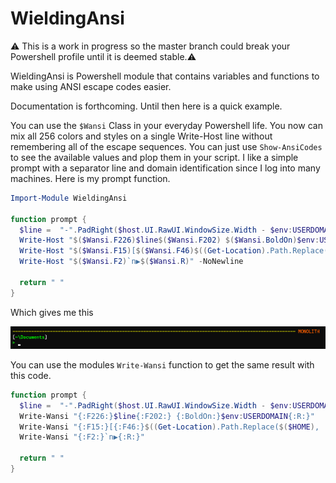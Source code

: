 WieldingAnsi
============

:warning: This is a work in progress so the master branch could break your Powershell profile until it is deemed stable.:warning: 

WieldingAnsi is Powershell module that contains variables and functions to make using ANSI escape codes easier.

Documentation is forthcoming.  Until then here is a quick example.

You can use the `$Wansi` Class in your everyday Powershell life. You now can mix all 256 colors and styles on a single Write-Host line without remembering all of the escape sequences. You can just use `Show-AnsiCodes` to see the available values and plop them in your script. I like a simple prompt with a separator line and domain identification since I log into many machines.  Here is my prompt function.

```powershell
Import-Module WieldingAnsi

function prompt {
  $line =  "-".PadRight($host.UI.RawUI.WindowSize.Width - $env:USERDOMAIN.Length - 1, "-")
  Write-Host "$($Wansi.F226)$line$($Wansi.F202) $($Wansi.BoldOn)$env:USERDOMAIN$($Wansi.R)"
  Write-Host "$($Wansi.F15)[$($Wansi.F46)$((Get-Location).Path.Replace($($HOME), '~'))$($Wansi.F15)]$($Wansi.R)" -NoNewline
  Write-Host "$($Wansi.F2)`n▶$($Wansi.R)" -NoNewline
 
  return " "
}
```

Which gives me this

![output](images/prompt.png)

You can use the modules `Write-Wansi` function to get the same result with this code.

```powershell
function prompt {
  $line =  "-".PadRight($host.UI.RawUI.WindowSize.Width - $env:USERDOMAIN.Length - 1, "-")
  Write-Wansi "{:F226:}$line{:F202:} {:BoldOn:}$env:USERDOMAIN{:R:}"
  Write-Wansi "{:F15:}[{:F46:}$((Get-Location).Path.Replace($($HOME), '~')){:F15:}]{:R:}"
  Write-Wansi "{:F2:}`n▶{:R:}"
 
  return " "
}

```